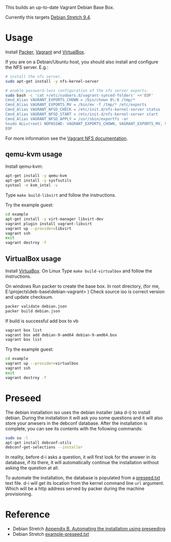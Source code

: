 This builds an up-to-date Vagrant Debian Base Box.

Currently this targets [Debian Stretch 9.4](https://www.debian.org/releases/stretch/).


# Usage

Install [Packer](https://www.packer.io/), [Vagrant](https://www.vagrantup.com/) and [VirtualBox](https://www.virtualbox.org/).

If you are on a Debian/Ubuntu host, you should also install and configure the NFS server. E.g.:

```bash
# install the nfs server.
sudo apt-get install -y nfs-kernel-server

# enable password-less configuration of the nfs server exports.
sudo bash -c 'cat >/etc/sudoers.d/vagrant-synced-folders' <<'EOF'
Cmnd_Alias VAGRANT_EXPORTS_CHOWN = /bin/chown 0\:0 /tmp/*
Cmnd_Alias VAGRANT_EXPORTS_MV = /bin/mv -f /tmp/* /etc/exports
Cmnd_Alias VAGRANT_NFSD_CHECK = /etc/init.d/nfs-kernel-server status
Cmnd_Alias VAGRANT_NFSD_START = /etc/init.d/nfs-kernel-server start
Cmnd_Alias VAGRANT_NFSD_APPLY = /usr/sbin/exportfs -ar
%sudo ALL=(root) NOPASSWD: VAGRANT_EXPORTS_CHOWN, VAGRANT_EXPORTS_MV, VAGRANT_NFSD_CHECK, VAGRANT_NFSD_START, VAGRANT_NFSD_APPLY
EOF
```

For more information see the [Vagrant NFS documentation](https://www.vagrantup.com/docs/synced-folders/nfs.html).


## qemu-kvm usage

Install qemu-kvm:

```bash
apt-get install -y qemu-kvm
apt-get install -y sysfsutils
systool -m kvm_intel -v
```

Type `make build-libvirt` and follow the instructions.

Try the example guest:

```bash
cd example
apt-get install -y virt-manager libvirt-dev
vagrant plugin install vagrant-libvirt
vagrant up --provider=libvirt
vagrant ssh
exit
vagrant destroy -f
```


## VirtualBox usage

Install [VirtuaBox](https://www.virtualbox.org/).
On Linux
Type `make build-virtualbox` and follow the instructions.

On windows
Run packer to create the base box.
In root directory, (for me, E:\projects\deb-base\debian-vagrant> )
Check source iso is correct version and update checksum.

```bash
packer validate debian.json
packer build debian.json
```
If build is successful add box to vb

```bash
vagrant box list
vagrant box add debian-9-amd64 debian-9-amd64.box
vagrant box list
```

Try the example guest:

```bash
cd example
vagrant up --provider=virtualbox
vagrant ssh
exit
vagrant destroy -f
```


# Preseed

The debian installation iso uses the debian installer (aka d-i) to install
debian. During the installation it will ask you some questions and it will
also store your anwsers in the debconf database. After the installation is
complete, you can see its contents with the following commands:

```bash
sudo su -l
apt-get install debconf-utils
debconf-get-selections --installer
```

In reality, before d-i asks a question, it will first look for the answer in
its database, if its there, it will automatically continue the installation
without asking the question at all.

To automate the installation, the database is populated from a
[preseed.txt](preseed.txt) text file. d-i will get its location from the
kernel command line `url` argument. Which will be a http address served by
packer during the machine provisioning.


# Reference

* Debian Stretch [Appendix B. Automating the installation using preseeding](https://www.debian.org/releases/stretch/amd64/apb.html.en)
* Debian Stretch [example-preseed.txt](https://www.debian.org/releases/stretch/example-preseed.txt)
